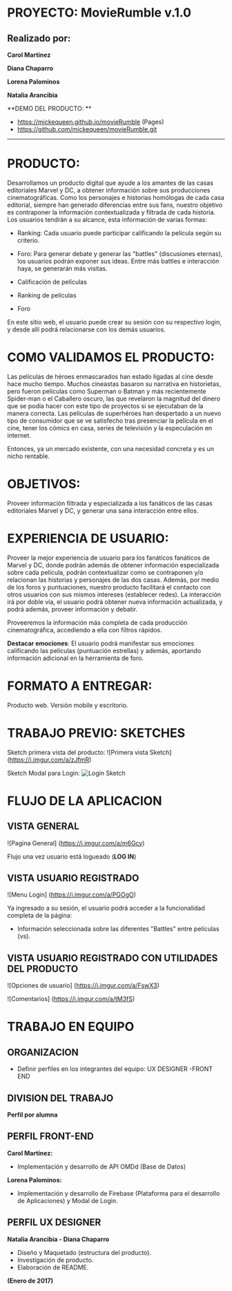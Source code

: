 PROYECTO:   MovieRumble v.1.0     
=============================



Realizado por:
--------------
**Carol Martínez**


**Diana Chaparro**


**Lorena Palominos**


**Natalia Arancibia**



**DEMO DEL PRODUCTO: ** 
-  https://mickequeen.github.io/movieRumble  (Pages)
-  https://github.com/mickequeen/movieRumble.git
-------------------------------------------------------------

PRODUCTO:
=========

Desarrollamos un producto digital que ayude a los amantes de las casas editoriales Marvel y DC, a obtener información sobre sus producciones cinematográficas. Como los personajes e historias homólogas de cada casa editorial, siempre han generado diferencias entre sus fans, nuestro objetivo es contraponer la información contextualizada y filtrada de cada historia.
Los usuarios tendrán a su alcance, esta información de varias formas:

- Ranking: Cada usuario puede participar calificando la película según su criterio.

- Foro: Para generar debate y generar las "battles" (discusiones eternas), los usuarios podrán exponer sus ideas. Entre más battles e interacción haya, se generarán más visitas.

- Calificación de películas

- Ranking de películas

- Foro

En este sitio web, el usuario puede crear su sesión con su respectivo login, y desde allí podrá relacionarse con los demás usuarios.

# COMO VALIDAMOS EL PRODUCTO:
Las películas de héroes enmascarados han estado ligadas al cine desde hace mucho tiempo. Muchos cineastas basaron su narrativa en historietas, pero fueron películas como Superman o Batman y más recientemente Spider-man o el Caballero oscuro, las que revelaron la magnitud del dinero que se podía hacer con este tipo de proyectos si se ejecutaban de la manera correcta. Las películas de superhéroes han despertado a un nuevo tipo de consumidor que se ve satisfecho tras presenciar la película en el cine, tener los cómics en casa, series de televisión y la especulación en internet.

Entonces, ya un mercado existente, con una necesidad concreta y es un nicho rentable.

# OBJETIVOS:
Proveer información filtrada y especializada a los fanáticos de las casas editoriales Marvel y DC, y generar una sana interacción entre ellos.

# EXPERIENCIA DE USUARIO:
Proveer la mejor experiencia de usuario para los fanáticos fanáticos de Marvel y DC, donde podrán además de obtener información especializada sobre cada película, podrán contextualizar como se contraponen y/o relacionan las historias y personajes de las dos casas. Además, por medio de los foros y puntuaciones, nuestro producto facilitará el contacto con otros usuarios con sus mismos intereses (establecer redes).
La interacción irá por doble vía, el usuario podrá obtener nueva información actualizada, y podrá además, proveer información y debatir.

Proveeremos la información más completa de cada producción cinematográfica, accediendo a ella con filtros rápidos.

**Destacar emociones**: El usuario podrá manifestar sus emociones calificando las películas (puntuación estrellas) y además, aportando información adicional en la herramienta de foro.

# FORMATO A ENTREGAR: 
Producto web. Versión mobile y escritorio.

# TRABAJO PREVIO:  SKETCHES

Sketch primera vista del producto:
![Primera vista Sketch] (https://i.imgur.com/a/zJfmR)

Sketch Modal para Login:
![Login Sketch](/modal.jpg)



# FLUJO DE LA APLICACION


VISTA GENERAL
-------------

![Pagina General] (https://i.imgur.com/a/m6Gcy)

Flujo una vez usuario está logueado (**LOG IN**)

VISTA USUARIO REGISTRADO
------------------------
![Menu Login] (https://i.imgur.com/a/PGOgO)

Ya ingresado a su sesión, el usuario podrá acceder a la funcionalidad completa de la página:
- Información seleccionada sobre las diferentes "Battles" entre películas (vs).

VISTA USUARIO REGISTRADO CON UTILIDADES DEL PRODUCTO
----------------------------------------------------
![Opciones de usuario] (https://i.imgur.com/a/FswX3)

![Comentarios] (https://i.imgur.com/a/tM3fS)



# TRABAJO EN EQUIPO

ORGANIZACION
------------

- Definir perfiles en los integrantes del equipo: UX DESIGNER -FRONT END

DIVISION DEL TRABAJO
--------------------

**Perfil por alumna**

PERFIL FRONT-END
----------------

**Carol Martínez:**
- Implementación y desarrollo de API OMDd (Base de Datos)

**Lorena Palominos:**
- Implementación y desarrollo de Firebase (Plataforma para el desarrollo de Aplicaciones) y Modal de Login.

PERFIL UX DESIGNER
------------------

**Natalia Arancibia - Diana Chaparro**

- Diseño y Maquetado (estructura del producto).
- Investigación de producto.
- Elaboración de README.

**(Enero de 2017)**








